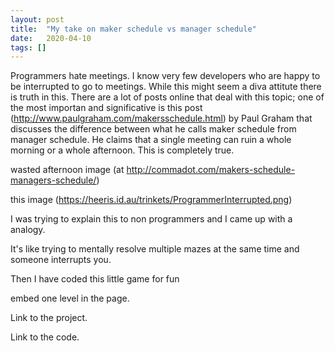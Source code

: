 ```yaml
---
layout: post
title:  "My take on maker schedule vs manager schedule"
date:   2020-04-10
tags: []
---
```


Programmers hate meetings. I know very few developers who are happy to be interrupted to go to meetings. While this might seem a diva attitute there is truth in this.
There are a lot of posts online that deal with this topic; one of the most importan and significative is this post (http://www.paulgraham.com/makersschedule.html) by Paul Graham that discusses the difference between what he calls maker schedule from manager schedule. He claims that a single meeting can ruin a whole morning or a whole afternoon. This is completely true.


wasted afternoon image (at http://commadot.com/makers-schedule-managers-schedule/)

this image (https://heeris.id.au/trinkets/ProgrammerInterrupted.png)

I was trying to explain this to non programmers and I came up with a analogy.

It's like trying to mentally resolve multiple mazes at the same time and someone interrupts you.

Then I have coded this little game for fun

embed one level in the page.

Link to the project.

Link to the code.
